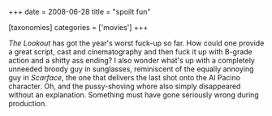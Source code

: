 +++
date = 2008-06-28
title = "spoilt fun"

[taxonomies]
categories = ['movies']
+++

*The Lookout* has got the year's worst fuck-up so far. How could one
provide a great script, cast and cinematography and then fuck it up with
B-grade action and a shitty ass ending? I also wonder what's up with a
completely unneeded broody guy in sunglasses, reminiscent of the equally
annoying guy in *Scarface*, the one that delivers the last shot onto the
Al Pacino character. Oh, and the pussy-shoving whore also simply
disappeared without an explanation. Something must have gone seriously
wrong during production.
